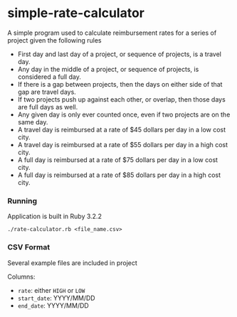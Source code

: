 # simple-rate-calculator

A simple program used to calculate reimbursement rates for a series of project given the following rules
* First day and last day of a project, or sequence of projects, is a travel day.
* Any day in the middle of a project, or sequence of projects, is considered a full day.
* If there is a gap between projects, then the days on either side of that gap are travel days.
* If two projects push up against each other, or overlap, then those days are full days as well.
* Any given day is only ever counted once, even if two projects are on the same day.
* A travel day is reimbursed at a rate of $45 dollars per day in a low cost city.
* A travel day is reimbursed at a rate of $55 dollars per day in a high cost city.
* A full day is reimbursed at a rate of $75 dollars per day in a low cost city.
* A full day is reimbursed at a rate of $85 dollars per day in a high cost city.

### Running
Application is built in Ruby 3.2.2

    ./rate-calculator.rb <file_name.csv>

### CSV Format
Several example files are included in project

Columns: 
- `rate`: either `HIGH` or `LOW`
- `start_date`: YYYY/MM/DD
- `end_date`: YYYY/MM/DD


    